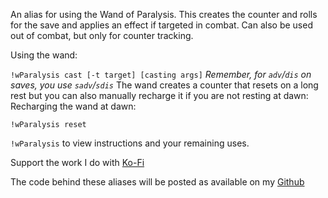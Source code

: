 An alias for using the Wand of Paralysis.  This creates the counter and rolls for the save and applies an effect if targeted in combat.  Can also be used out of combat, but only for counter tracking.
 
Using the wand:
 
`!wParalysis cast [-t target] [casting args]`  *Remember, for `adv`/`dis` on saves, you use `sadv`/`sdis`*
The wand creates a counter that resets on a long rest but you can also manually recharge it if you are not resting at dawn:
Recharging the wand at dawn:
 
`!wParalysis reset`
 
`!wParalysis` to view instructions and your remaining uses.
 
 
Support the work I do with [Ko-Fi](https://ko-fi.com/thereverendb)
 
The code behind these aliases will be posted as available on my  [Github](https://github.com/TheReverendB/avrae-aliases)